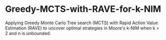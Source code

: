 # Greedy-MCTS-with-RAVE-for-k-NIM
Applying Greedy Monte Carlo Tree search (MCTS) with Rapid Action Value Estimation (RAVE) to uncover optimal strategies in Moore's k-NIM when k = 2 and n is unbounded.
